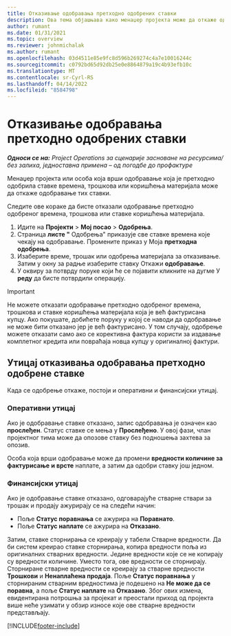 ```yaml
---
title: Отказивање одобравања претходно одобрених ставки
description: Ова тема објашњава како менаџер пројекта може да откаже одобравање претходно одобрених ставки времена, трошкова или коришћења материјала.
author: rumant
ms.date: 01/31/2021
ms.topic: overview
ms.reviewer: johnmichalak
ms.author: rumant
ms.openlocfilehash: 03d4511e85e9fc8d596b269274c4a7e10016244c
ms.sourcegitcommit: c0792bd65d92db25e0e8864879a19c4b93efb10c
ms.translationtype: MT
ms.contentlocale: sr-Cyrl-RS
ms.lasthandoff: 04/14/2022
ms.locfileid: "8584798"
---
```

# <a name="cancel-the-approval-of-previously-approved-entries"></a>Отказивање одобравања претходно одобрених ставки

_**Односи се на:** Project Operations за сценарије засноване на ресурсима/без залиха, једноставна примена – од погодбе до профактуре_

Менаџер пројекта или особа која врши одобравање која је претходно одобрила ставке времена, трошкова или коришћења материјала може да откаже одобравање тих ставки. 

Следите ове кораке да бисте отказали одобравање претходно одобреног времена, трошкова или ставке коришћења материјала.

1. Идите на **Пројекти** \> **Мој посао** \> **Одобрења**.
2. Страница **листе "** Одобрења" приказује све ставке времена које чекају на одобравање. Промените приказ у Моја **претходна одобрења**.
3. Изаберите време, трошак или одобрења материјала за отказивање. Затим у окну за радње изаберите ставку Откажи **одобравање**.
4. У оквиру за потврду поруке који ће се појавити кликните на дугме У **реду** да бисте потврдили операцију.

> [!IMPORTANT]
> Не можете отказати одобравање претходно одобреног времена, трошкова и ставке коришћења материјала која је већ фактурисана купцу. Ако покушате, добићете поруку у којој се наводи да одобравање не може бити отказано јер је већ фактурисано. У том случају, одобрење можете отказати само ако се корективна фактура користи за издавање комплетног кредита или повраћаја новца купцу у оригиналној фактури.

## <a name="impact-of-canceling-the-approval-of-a-previously-approved-entry"></a>Утицај отказивања одобравања претходно одобрене ставке

Када се одобрење откаже, постоји и оперативни и финансијски утицај.

### <a name="operational-impact"></a>Оперативни утицај

Ако је одобравање ставке отказано, запис одобравања је означен као **прослеђен**. Статус ставке се мења у **Прослеђено**. У овој фази, члан пројектног тима може да опозове ставку без подношења захтева за опозив.

Особа која врши одобравање може да промени **вредности количине за фактурисање** **и врсте** наплате, а затим да одобри ставку још једном.

### <a name="financial-impact"></a>Финансијски утицај

Ако је одобравање ставке отказано, одговарајуће стварне ствари за трошак и продају ажурирају се на следећи начин:

- Поље **Статус поравнања** се ажурира на **Поравнато**.
- Поље **Статус наплате** се ажурира на **Отказано**.

Затим, ставке сторнирања се креирају у табели Стварне вредности. Да би систем креирао ставке сторнирања, копира вредности поља из оригиналних стварних вредности. Једине вредности које се не копирају су вредности количине. Уместо тога, ове вредности се сторнирају. Сторниране стварне вредности се креирају за стварне вредности **Трошкови** и **Ненаплаћена продаја**. Поље **Статус поравнања** у сторнираним стварним вредностима је подешено на **Не може да се поравна**, а поље **Статус наплате** на **Отказано**. Због ових измена, евидентирана потрошња за пројекат и преостали приход од пројекта више неће узимати у обзир износе које ове стварне вредности представљају.

[!INCLUDE[footer-include](../includes/footer-banner.md)]
